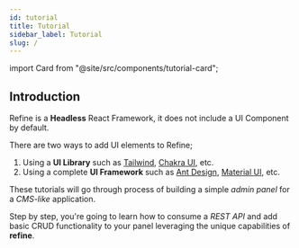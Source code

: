 ```yaml
---
id: tutorial
title: Tutorial
sidebar_label: Tutorial
slug: /
---
```


import Card from "@site/src/components/tutorial-card";

## Introduction

Refine is a **Headless** React Framework, it does not include a UI Component by default. 

There are two ways to add UI elements to Refine;

1. Using a **UI Library** such as [Tailwind](https://tailwindcss.com/), [Chakra UI](https://chakra-ui.com/), etc.
2. Using a complete **UI Framework** such as [Ant Design](https://ant.design/), [Material UI](https://mui.com/), etc.

These tutorials will go through process of building a simple _admin panel_ for a _CMS-like_ application.

Step by step, you're going to learn how to consume a _REST API_ and add basic CRUD functionality to your panel leveraging the unique capabilities of **refine**.

<div
    style={{
        display: "grid",
        "grid-template-columns": "repeat(2, minmax(0px, 1fr))",
        gap: "16px",
        marginTop: "24px",
    }}
>
    <Card
        iconPath={"/img/nextjs-tailwind.png"}
        title={"Refine Core - Next.js - Tailwind"}
        direction={"/docs/next/core/tutorial"}
    />
    <Card
        iconPath={"/img/cra-antd.png"}
        title={"Refine Core & Ant Design - CRA"}
        direction={"/docs/next/ui-frameworks/antd/tutorial"}
    />
</div>

